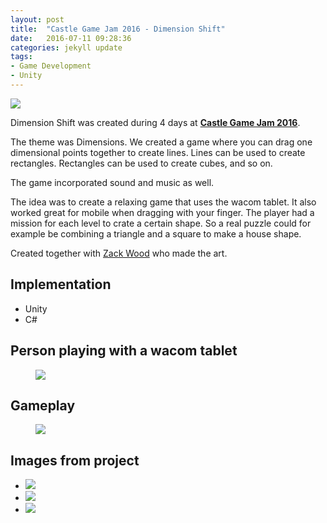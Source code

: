 ```yaml
---
layout: post
title:  "Castle Game Jam 2016 - Dimension Shift"
date:   2016-07-11 09:28:36
categories: jekyll update
tags:
- Game Development
- Unity
---
```


<a href="{{ page.url }}">
	<img src="{{ site.baseurl }}/assets/portfolio/dimensionshift/MainScreen.png" />
</a>

Dimension Shift was created during 4 days at **[Castle Game Jam 2016][CGJ]**.

The theme was Dimensions. We created a game where you can drag one dimensional points together to create lines. Lines can be used to create rectangles. Rectangles can be used to create cubes, and so on.

The game incorporated sound and music as well.

The idea was to create a relaxing game that uses the wacom tablet. It also worked great for mobile when dragging with your finger.
The player had a mission for each level to crate a certain shape. So a real puzzle could for example be combining a triangle and a square to make a house shape.

Created together with [Zack Wood][ZackWebPage] who made the art.

## Implementation ##
- Unity
- C#

## Person playing with a wacom tablet ##
<figure>
  <img src="{{ site.baseurl }}/assets/portfolio/dimensionshift/livegameplay.gif"/>
</figure>

## Gameplay ##
<figure>
  <img src="{{ site.baseurl }}/assets/portfolio/dimensionshift/gameplay.gif"/>
</figure>

## Images from project ##
<div class="postimages">
	<ul>
		<li><a href="{{ site.baseurl }}/assets/portfolio/dimensionshift/Dots.png">
			<img src="{{ site.baseurl }}/assets/portfolio/dimensionshift/Dots.png"/>
		</a>
		</li>
		  	<li><a href="{{ site.baseurl }}/assets/portfolio/dimensionshift/Rectangles.png">
			<img src="{{ site.baseurl }}/assets/portfolio/dimensionshift/Rectangles.png"/>
		</a>
		</li>
		  	<li><a href="{{ site.baseurl }}/assets/portfolio/dimensionshift/Cube.png">
			<img src="{{ site.baseurl }}/assets/portfolio/dimensionshift/Cube.png"/>
		</a>
		</li>
	</ul>
</div>

[CGJ]: http://www.castlegamejam.com/en_GB/2016/
[ZackWebPage]: http://wzackw.com